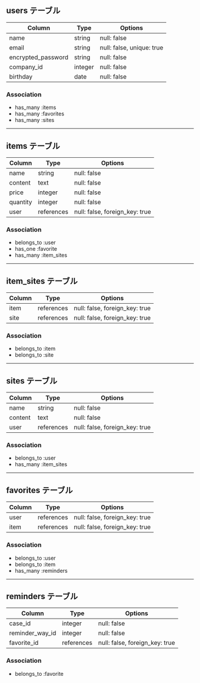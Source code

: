 
## users テーブル 
| Column                    | Type      | Options                   |
| ------------------------- | --------- | ------------------------- |
| name                      | string    | null: false               |
| email                     | string    | null: false, unique: true |
| encrypted_password        | string    | null: false               |
| company_id                | integer   | null: false               |
| birthday                  | date      | null: false               |


### Association
- has_many :items
- has_many :favorites
- has_many :sites





------------------------------------------------------------------------------------------------------------------
## items テーブル
| Column                    | Type       | Options                         |
| ------------------------- | ---------- | ------------------------------- |
| name                      | string     | null: false                     |
| content                   | text       | null: false                     |
| price                     | integer    | null: false                     |
| quantity                  | integer    | null: false                     |
| user                      | references | null: false, foreign_key: true  |


### Association
- belongs_to :user
- has_one :favorite
- has_many :item_sites



------------------------------------------------------------------------------------------------------------------
## item_sites テーブル
| Column                    | Type       | Options                         |
| ------------------------- | ---------- | ------------------------------- |
| item                      | references | null: false, foreign_key: true  |
| site                      | references | null: false, foreign_key: true  |


### Association
- belongs_to :item
- belongs_to :site





------------------------------------------------------------------------------------------------------------------
## sites テーブル
| Column                    | Type       | Options                         |
| ------------------------- | ---------- | ------------------------------- |
| name                      | string     | null: false                     |
| content                   | text       | null: false                     |
| user                      | references | null: false, foreign_key: true  |


### Association
- belongs_to :user
- has_many :item_sites





------------------------------------------------------------------------------------------------------------------
## favorites テーブル
| Column                    | Type       | Options                         |
| ------------------------- | ---------- | ------------------------------- |
| user                      | references | null: false, foreign_key: true  |
| item                      | references | null: false, foreign_key: true  |


### Association
- belongs_to :user
- belongs_to :item
- has_many :reminders




------------------------------------------------------------------------------------------------------------------
## reminders テーブル
| Column                    | Type       | Options                         |
| ------------------------- | ---------- | ------------------------------- |
| case_id                   | integer    | null: false                     |
| reminder_way_id           | integer    | null: false                     |
| favorite_id               | references | null: false, foreign_key: true  |


### Association
- belongs_to :favorite













